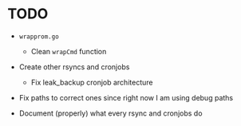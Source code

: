 # TODO

- `wrapprom.go`
  - Clean `wrapCmd` function

- Create other rsyncs and cronjobs
  - Fix leak_backup cronjob architecture
- Fix paths to correct ones since right now I am using debug paths
- Document (properly) what every rsync and cronjobs do
